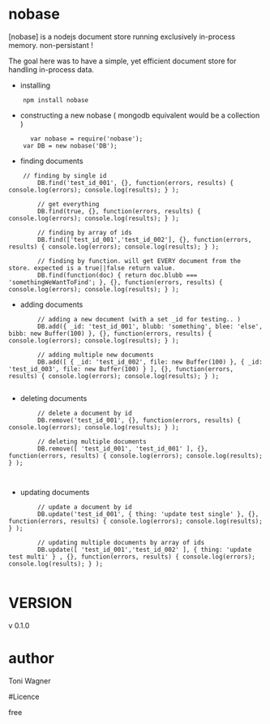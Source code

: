 # nobase

[nobase] is a nodejs document store running exclusively in-process memory. non-persistant !

The goal here was to have a simple, yet efficient document store for handling in-process data.



* installing

````
    npm install nobase
````

* constructing a new nobase ( mongodb equivalent would be a collection )

````
	  var nobase = require('nobase');
    var DB = new nobase('DB');
````

* finding documents

````
    // finding by single id
		DB.find('test_id_001', {}, function(errors, results) { console.log(errors); console.log(results); } );

		// get everything
		DB.find(true, {}, function(errors, results) { console.log(errors); console.log(results); } );

		// finding by array of ids
		DB.find(['test_id_001','test_id_002'], {}, function(errors, results) { console.log(errors); console.log(results); } );

		// finding by function. will get EVERY document from the store. expected is a true||false return value.
		DB.find(function(doc) { return doc.blubb === 'somethingWeWantToFind'; }, {}, function(errors, results) { console.log(errors); console.log(results); } );
````


* adding documents

````
		// adding a new document (with a set _id for testing.. )
		DB.add({ _id: 'test_id_001', blubb: 'something', blee: 'else', bibb: new Buffer(100) }, {}, function(errors, results) { console.log(errors); console.log(results); } );
		
		// adding multiple new documents
		DB.add([ { _id: 'test_id_002', file: new Buffer(100) }, { _id: 'test_id_003', file: new Buffer(100) } ], {}, function(errors, results) { console.log(errors); console.log(results); } );
 
````



* deleting documents

````		
		// delete a document by id
		DB.remove('test_id_001', {}, function(errors, results) { console.log(errors); console.log(results); } );
		
		// deleting multiple documents
		DB.remove([ 'test_id_001', 'test_id_001' ], {}, function(errors, results) { console.log(errors); console.log(results); } );

 
````



* updating documents

````		
		// update a document by id
		DB.update('test_id_001', { thing: 'update test single' }, {}, function(errors, results) { console.log(errors); console.log(results); } );

		// updating multiple documents by array of ids
		DB.update([ 'test_id_001','test_id_002' ], { thing: 'update test multi' } , {}, function(errors, results) { console.log(errors); console.log(results); } );
 
````



# VERSION
v 0.1.0


# author

Toni Wagner

#Licence

free
